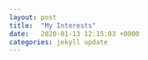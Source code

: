 ```yaml
---
layout: post
title:  "My Interests"
date:   2020-01-13 12:15:03 +0000
categories: jekyll update
---
```


